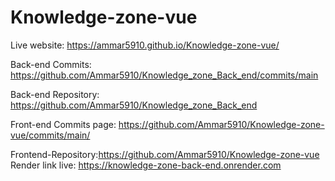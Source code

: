 # Knowledge-zone-vue
Live website: https://ammar5910.github.io/Knowledge-zone-vue/  

Back-end Commits:  https://github.com/Ammar5910/Knowledge_zone_Back_end/commits/main 

Back-end Repository: https://github.com/Ammar5910/Knowledge_zone_Back_end  

Front-end Commits page: https://github.com/Ammar5910/Knowledge-zone-vue/commits/main/  

Frontend-Repository:https://github.com/Ammar5910/Knowledge-zone-vue  
Render link live: https://knowledge-zone-back-end.onrender.com